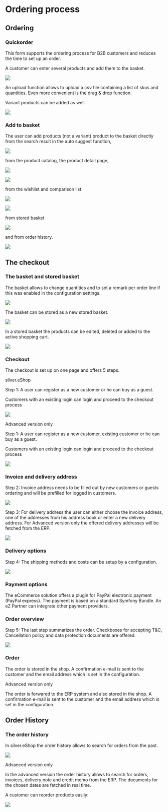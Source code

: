 #  Ordering process 

## Ordering

### Quickorder

This form supports the ordering process for B2B customers and reduces the time to set up an order.

A customer can enter several products and add them to the basket.

![](img/image2018-4-4_18-53-18.png)

An upload function allows to upload a csv file containing a list of skus and quantities. Even more convenient is the drag & drop function.

Variant products can be added as well.

![](img/image2018-4-4_18-55-39.png)

### Add to basket

The user can add products (not a variant) product to the basket directly from the search result in the auto suggest function,

![](img/autosuggest.png)

from the product catalog, the product detail page,

![](img/product_catalog.png)

![](img/product-detail.png)

from the wishlist and comparison list

![](img/wishlist.png)

![](img/comparison_list.png)

from stored basket

![](img/stored_basket_2.png)

and from order history.

![](img/order_history.png)

## The checkout

### The basket and stored basket

The basket allows to change quantities and to set a remark per order line if this was enabled in the configuration settings. 

![](img/basket.png)

The basket can be stored as a new stored basket.

![](img/add_to_stored_basket.png)

In a stored basket the products can be edited, deleted or added to the active shopping cart.

![](img/stored_basket_2.png)

### Checkout

The checkout is set up on one page and offers 5 steps.

silver.eShop

Step 1: A user can register as a new customer or he can buy as a guest.

Customers with an existing login can login and proceed to the checkout process

![](img/check_out_1.png)

Advanced version only

Step 1: A user can register as a new customer, existing customer or he can buy as a guest.

Customers with an existing login can login and proceed to the checkout process

![](img/Checkout.png)

### Invoice and delivery address

Step 2: Invoice address needs to be filled out by new customers or guests ordering and will be prefilled for logged in customers.

![](img/invoice_adress.png)

Step 3: For delivery address the user can either choose the invoice address, one of the addresses from his address book or enter a new delivery address. For Advanced version only the offered delivery addresses will be fetched from the ERP.

![](img/image2019-1-20_17-28-30.png)

### Delivery options

Step 4: The shipping methods and costs can be setup by a configuration.

![](img/checkout_4.png)

### Payment options

The eCommerce solution offers a plugin for PayPal electronic payment (PayPal express). The payment is based on a standard Symfony Bundle. An eZ Partner can integrate other payment providers.

### Order overview

Step 5: The last step summarizes the order. Checkboxes for accepting T&C, Cancellation policy and data protection documents are offered.

![](img/image2018-4-4_18-35-31.png)

### Order

The order is stored in the shop. A confirmation e-mail is sent to the customer and the email address which is set in the configuration.

Advanced version only

The order is forwared to the ERP system and also stored in the shop. A confirmation e-mail is sent to the customer and the email address which is set in the configuration.

## Order History

### The order history

In silver.eShop the order history allows to search for orders from the past.

![](img/image2018-4-4_18-57-10.png)

Advanced version only

In the advanced version the order history allows to search for orders, invoices, delivery note and credit memo from the ERP. The documents for the chosen dates are fetched in real time.

A customer can reorder products easily:

![](img/image2018-5-31_19-36-22.png)